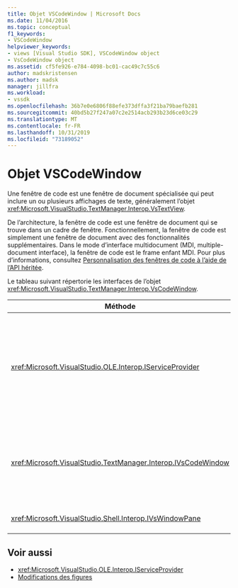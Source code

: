 ```yaml
---
title: Objet VSCodeWindow | Microsoft Docs
ms.date: 11/04/2016
ms.topic: conceptual
f1_keywords:
- VSCodeWindow
helpviewer_keywords:
- views [Visual Studio SDK], VSCodeWindow object
- VsCodeWindow object
ms.assetid: cf5fe926-e784-4098-bc01-cac49c7c55c6
author: madskristensen
ms.author: madsk
manager: jillfra
ms.workload:
- vssdk
ms.openlocfilehash: 36b7e0e6806f88efe373dffa3f21ba79baefb281
ms.sourcegitcommit: 40bd5b27f247a07c2e2514acb293b23d6ce03c29
ms.translationtype: MT
ms.contentlocale: fr-FR
ms.lasthandoff: 10/31/2019
ms.locfileid: "73189052"
---
```

# <a name="vscodewindow-object"></a>Objet VSCodeWindow
Une fenêtre de code est une fenêtre de document spécialisée qui peut inclure un ou plusieurs affichages de texte, généralement l’objet <xref:Microsoft.VisualStudio.TextManager.Interop.VsTextView>.

 De l’architecture, la fenêtre de code est une fenêtre de document qui se trouve dans un cadre de fenêtre. Fonctionnellement, la fenêtre de code est simplement une fenêtre de document avec des fonctionnalités supplémentaires. Dans le mode d’interface multidocument (MDI, multiple-document interface), la fenêtre de code est le frame enfant MDI. Pour plus d’informations, consultez [Personnalisation des fenêtres de code à l’aide de l’API héritée](/visualstudio/extensibility/customizing-code-windows-by-using-the-legacy-api?view=vs-2015).

 Le tableau suivant répertorie les interfaces de l’objet <xref:Microsoft.VisualStudio.TextManager.Interop.VsCodeWindow>.

|Méthode|Description|
|------------|-----------------|
|<xref:Microsoft.VisualStudio.OLE.Interop.IServiceProvider>|Fournit un mécanisme d’accès générique pour rechercher un service identifié par un identificateur global unique (GUID).|
|<xref:Microsoft.VisualStudio.TextManager.Interop.IVsCodeWindow>|Représente un enfant d’interface multidocument (MDI) contenant un ou plusieurs affichages de code.|
|<xref:Microsoft.VisualStudio.Shell.Interop.IVsWindowPane>|Remplit un frame de fenêtre.|

## <a name="see-also"></a>Voir aussi
- <xref:Microsoft.VisualStudio.OLE.Interop.IServiceProvider>
- [Modifications des figures](https://www.microsoft.com/download/details.aspx?id=55984)